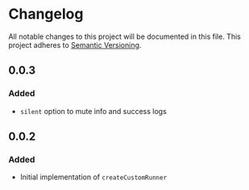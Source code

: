 # Changelog

All notable changes to this project will be documented in this file.
This project adheres to [Semantic Versioning](https://semver.org/spec/v2.0.0.html).

## 0.0.3

### Added

- `silent` option to mute info and success logs

## 0.0.2

### Added

- Initial implementation of `createCustomRunner`
